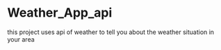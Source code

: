 # Weather_App_api
this project uses api of weather to tell you about the weather situation in your area
